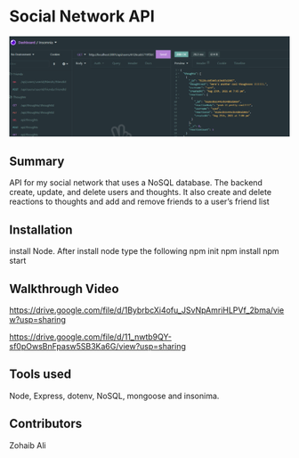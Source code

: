 # Social Network API

![Screenshot](social-network-api.PNG)

## Summary  

API for my social network that uses a NoSQL database. The backend create, update, and delete users and thoughts. It also
create and delete reactions to thoughts and add and remove friends to a user’s friend list

## Installation

install Node. After install node type the following
npm init
npm install
npm start

## Walkthrough Video

https://drive.google.com/file/d/1BybrbcXi4ofu_JSvNpAmriHLPVf_2bma/view?usp=sharing

https://drive.google.com/file/d/11_nwtb9QY-sf0pOwsBnFpasw5SB3Ka6G/view?usp=sharing


## Tools used

Node, Express, dotenv, NoSQL, mongoose and insonima.

## Contributors

Zohaib Ali
